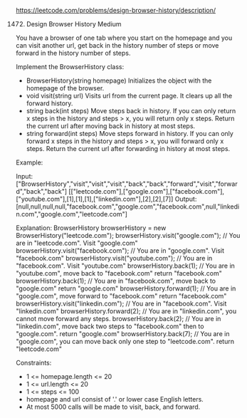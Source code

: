 https://leetcode.com/problems/design-browser-history/description/

1472. Design Browser History
Medium

You have a browser of one tab where you start on the homepage and you
can visit another url, get back in the history number of steps or move
forward in the history number of steps.

Implement the BrowserHistory class:

* BrowserHistory(string homepage) Initializes the object with the
  homepage of the browser.
* void visit(string url) Visits url from the current page. It clears up
  all the forward history.
* string back(int steps) Move steps back in history. If you can only
  return x steps in the history and steps > x, you will return only x
  steps. Return the current url after moving back in history at most
  steps.
* string forward(int steps) Move steps forward in history. If you can
  only forward x steps in the history and steps > x, you will forward
  only x steps. Return the current url after forwarding in history at
  most steps.

 

Example:

Input:
["BrowserHistory","visit","visit","visit","back","back","forward","visit","forward","back","back"]
[["leetcode.com"],["google.com"],["facebook.com"],["youtube.com"],[1],[1],[1],["linkedin.com"],[2],[2],[7]]
Output:
[null,null,null,null,"facebook.com","google.com","facebook.com",null,"linkedin.com","google.com","leetcode.com"]

Explanation:
BrowserHistory browserHistory = new BrowserHistory("leetcode.com");
browserHistory.visit("google.com");       // You are in "leetcode.com". Visit "google.com"
browserHistory.visit("facebook.com");     // You are in "google.com". Visit "facebook.com"
browserHistory.visit("youtube.com");      // You are in "facebook.com". Visit "youtube.com"
browserHistory.back(1);                   // You are in "youtube.com", move back to "facebook.com" return "facebook.com"
browserHistory.back(1);                   // You are in "facebook.com", move back to "google.com" return "google.com"
browserHistory.forward(1);                // You are in "google.com", move forward to "facebook.com" return "facebook.com"
browserHistory.visit("linkedin.com");     // You are in "facebook.com". Visit "linkedin.com"
browserHistory.forward(2);                // You are in "linkedin.com", you cannot move forward any steps.
browserHistory.back(2);                   // You are in "linkedin.com", move back two steps to "facebook.com" then to "google.com". return "google.com"
browserHistory.back(7);                   // You are in "google.com", you can move back only one step to "leetcode.com". return "leetcode.com"

 

Constraints:

* 1 <= homepage.length <= 20
* 1 <= url.length <= 20
* 1 <= steps <= 100
* homepage and url consist of  '.' or lower case English letters.
* At most 5000 calls will be made to visit, back, and forward.


